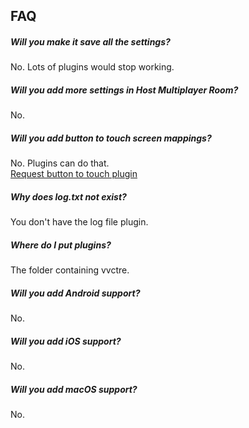 ## FAQ

##### Will you make it save all the settings?

No. Lots of plugins would stop working.

##### Will you add more settings in Host Multiplayer Room?

No.

##### Will you add button to touch screen mappings?

No. Plugins can do that.  
[Request button to touch plugin](https://github.com/vvanelslande/vvctre/issues/new?assignees=&labels=Button+To+Touch+Plugin+Request&template=button-to-touch-plugin-request.md&title=Button+To+Touch+Plugin+Request)

##### Why does log.txt not exist?

You don't have the log file plugin.

##### Where do I put plugins?

The folder containing vvctre.

##### Will you add Android support?

No.

##### Will you add iOS support?

No.

##### Will you add macOS support?

No.